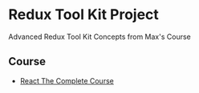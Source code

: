# Redux Tool Kit Project

Advanced Redux Tool Kit Concepts from Max's Course

## Course

- [React The Complete Course](https://www.udemy.com/course/react-the-complete-guide-incl-redux/)
